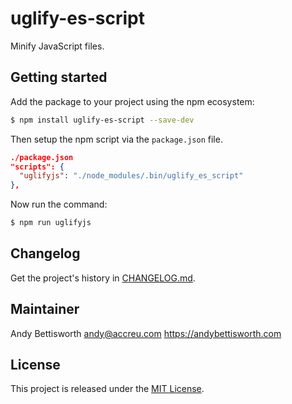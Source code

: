 # uglify-es-script

Minify JavaScript files.

## Getting started

Add the package to your project using the npm ecosystem:

```bash
$ npm install uglify-es-script --save-dev
```

Then setup the npm script via the `package.json` file.

```json
./package.json
"scripts": {
  "uglifyjs": "./node_modules/.bin/uglify_es_script"
},
```

Now run the command:

```bash
$ npm run uglifyjs
```

## Changelog

Get the project's history in [CHANGELOG.md](CHANGELOG.md).

## Maintainer

Andy Bettisworth <andy@accreu.com> https://andybettisworth.com

## License

This project is released under the [MIT License](LICENSE.txt).

